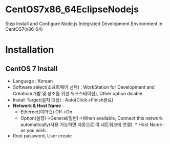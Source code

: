 # CentOS7x86_64EclipseNodejs
Step Install and Configure Node.js Integrated Development Environment in CentOS7(x86_64)

# Installation
## CentOS 7 Install
* Language : Korean
* Software select(소프트웨어 선택) : WorkStation for Development and Creation(개발 및 창조를 위한 워크스테이션), Other option disable
* Install Target(설치 대상) : Auto(Click->Finish완료)
* **Network & Host Name** : 
  * Ethernet(이더넷) Off->On
  * Option(설정)->General(일반)->When available, Connect this network automatically(사용 가능하면 자동으로 이 네트워크에 연결)
  * Host Name : as you wish.
* Root password, User create

